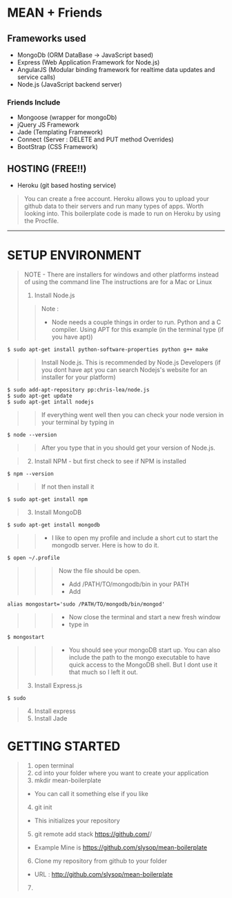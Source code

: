 MEAN + Friends
===============

## Frameworks used ##
* MongoDb (ORM DataBase -> JavaScript based)
* Express (Web Application Framework for Node.js)
* AngularJS (Modular binding framework for realtime data updates and service calls)
* Node.js (JavaScript backend server)

### Friends Include ###
* Mongoose (wrapper for mongoDb)
* jQuery JS Framework
* Jade (Templating Framework)
* Connect (Server : DELETE and PUT method Overrides)
* BootStrap (CSS Framework)

## HOSTING (FREE!!) ##
* Heroku (git based hosting service)

> You can create a free account. Heroku allows you to upload your github data to their servers and run many types of apps. Worth looking into.
> This boilerplate code is made to run on Heroku by using the Procfile.

***

SETUP ENVIRONMENT
============
>NOTE - There are installers for windows and other platforms instead of using the command line
>The instructions are for a Mac or Linux
>1. Install Node.js
>> Note :
>> * Node needs a couple things in order to run. Python and a C compiler. Using APT for this example (in the terminal type (if you have apt))

	$ sudo apt-get install python-software-properties python g++ make
	
>>Install Node.js. This is recommended by Node.js Developers (if you dont have apt you can search Nodejs's website for an installer for your platform)

	$ sudo add-apt-repository pp:chris-lea/node.js
	$ sudo apt-get update
	$ sudo apt-get intall nodejs

>>If everything went well then you can check your node version in your terminal by typing in

	$ node --version
	
>>After you type that in you should get your version of Node.js. 

>2. Install NPM - but first check to see if NPM is installed

	$ npm --version
	
>>If not then install it

	$ sudo apt-get install npm
	
>3. Install MongoDB

	$ sudo apt-get install mongodb
	
>>* I like to open my profile and include a short cut to start the mongodb server. Here is how to do it.

	$ open ~/.profile
	
>>>Now the file should be open.
>>>* Add /PATH/TO/mongodb/bin in your PATH
>>>* Add

	alias mongostart='sudo /PATH/TO/mongodb/bin/mongod'
	
>>>* Now close the terminal and start a new fresh window
>>>* type in

	$ mongostart
	
>>>* You should see your mongoDB start up. You can also include the path to the mongo executable to have quick access to the MongoDB shell. But I dont use it that much so I left it out.
>3. Install Express.js

	$ sudo
>4. Install express
>5. Install Jade

GETTING STARTED
===============

>1. open terminal
>2. cd into your folder where you want to create your application
>3. mkdir mean-boilerplate
>   - You can call it something else if you like
>4. git init
>   - This initializes your repository
>5. git remote add stack https://github.com/<yourname>/<your repo>
>   - Example Mine is https://github.com/slysop/mean-boilerplate
>6. Clone my repository from github to your folder
>   - URL : http://github.com/slysop/mean-boilerplate
>7. 

